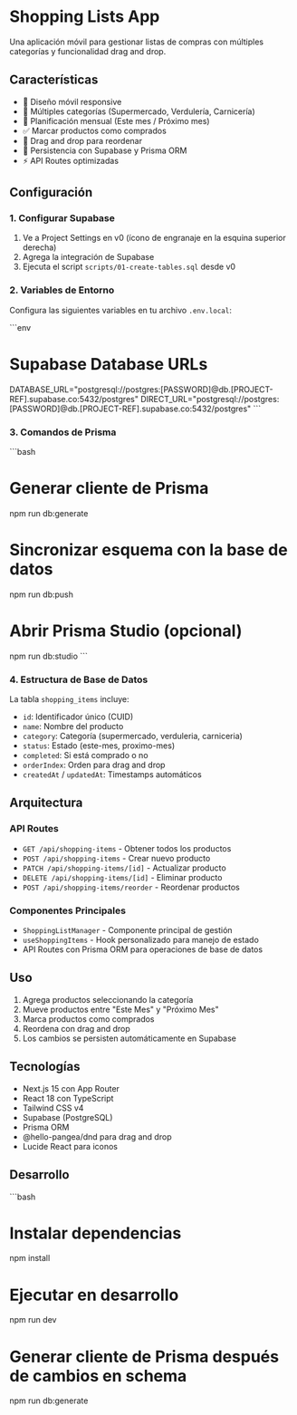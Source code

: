 # Shopping Lists App

Una aplicación móvil para gestionar listas de compras con múltiples categorías y funcionalidad drag and drop.

## Características

- 📱 Diseño móvil responsive
- 🏪 Múltiples categorías (Supermercado, Verdulería, Carnicería)
- 📅 Planificación mensual (Este mes / Próximo mes)
- ✅ Marcar productos como comprados
- 🔄 Drag and drop para reordenar
- 💾 Persistencia con Supabase y Prisma ORM
- ⚡ API Routes optimizadas

## Configuración

### 1. Configurar Supabase

1. Ve a Project Settings en v0 (ícono de engranaje en la esquina superior derecha)
2. Agrega la integración de Supabase
3. Ejecuta el script `scripts/01-create-tables.sql` desde v0

### 2. Variables de Entorno

Configura las siguientes variables en tu archivo `.env.local`:

\`\`\`env
# Supabase Database URLs
DATABASE_URL="postgresql://postgres:[PASSWORD]@db.[PROJECT-REF].supabase.co:5432/postgres"
DIRECT_URL="postgresql://postgres:[PASSWORD]@db.[PROJECT-REF].supabase.co:5432/postgres"
\`\`\`

### 3. Comandos de Prisma

\`\`\`bash
# Generar cliente de Prisma
npm run db:generate

# Sincronizar esquema con la base de datos
npm run db:push

# Abrir Prisma Studio (opcional)
npm run db:studio
\`\`\`

### 4. Estructura de Base de Datos

La tabla `shopping_items` incluye:

- `id`: Identificador único (CUID)
- `name`: Nombre del producto
- `category`: Categoría (supermercado, verduleria, carniceria)
- `status`: Estado (este-mes, proximo-mes)
- `completed`: Si está comprado o no
- `orderIndex`: Orden para drag and drop
- `createdAt` / `updatedAt`: Timestamps automáticos

## Arquitectura

### API Routes

- `GET /api/shopping-items` - Obtener todos los productos
- `POST /api/shopping-items` - Crear nuevo producto
- `PATCH /api/shopping-items/[id]` - Actualizar producto
- `DELETE /api/shopping-items/[id]` - Eliminar producto
- `POST /api/shopping-items/reorder` - Reordenar productos

### Componentes Principales

- `ShoppingListManager` - Componente principal de gestión
- `useShoppingItems` - Hook personalizado para manejo de estado
- API Routes con Prisma ORM para operaciones de base de datos

## Uso

1. Agrega productos seleccionando la categoría
2. Mueve productos entre "Este Mes" y "Próximo Mes"
3. Marca productos como comprados
4. Reordena con drag and drop
5. Los cambios se persisten automáticamente en Supabase

## Tecnologías

- Next.js 15 con App Router
- React 18 con TypeScript
- Tailwind CSS v4
- Supabase (PostgreSQL)
- Prisma ORM
- @hello-pangea/dnd para drag and drop
- Lucide React para iconos

## Desarrollo

\`\`\`bash
# Instalar dependencias
npm install

# Ejecutar en desarrollo
npm run dev

# Generar cliente de Prisma después de cambios en schema
npm run db:generate
